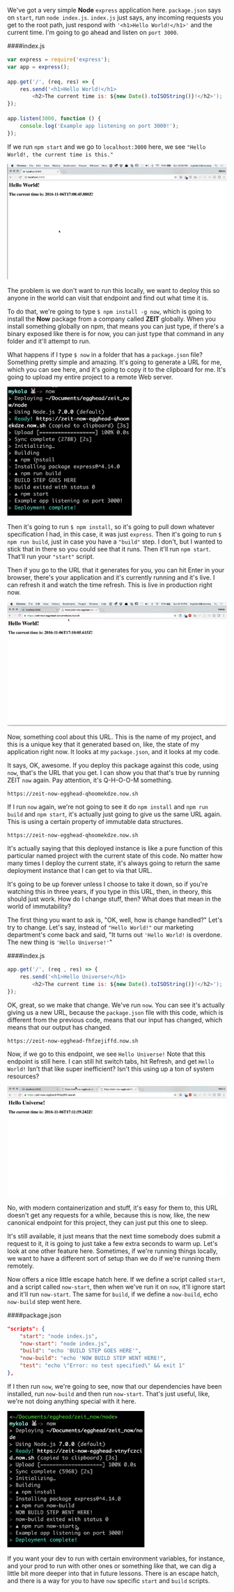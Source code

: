 We've got a very simple **Node** `express` application here. `package.json` says on `start`, run `node index.js`. `index.js` just says, any incoming requests you get to the root path, just respond with `'<h1>Hello World!</h1>'` and the current time. I'm going to go ahead and listen on `port 3000`.

####index.js
```javascript
var express = require('express');
var app = express();

app.get('/', (req, res) => {
    res.send('<h1>Hello World!</h1>
        <h2>The current time is: ${new Date().toISOString()}!</h2>');
});

app.listen(3000, function () {
    console.log('Example app listening on port 3000!');
});
```

If we run `npm start` and we go to `localhost:3000` here, we see `"Hello World!, the current time is this."`

![Hello World!](../images/node-js-deploy-a-node-project-with-zeit-s-now-hello-world.png)

The problem is we don't want to run this locally, we want to deploy this so anyone in the world can visit that endpoint and find out what time it is.

To do that, we're going to type `$ npm install -g now`, which is going to install the **Now** package from a company called **ZEIT** globally. When you install something globally on npm, that means you can just type, if there's a binary exposed like there is for now, you can just type that command in any folder and it'll attempt to run.

What happens if I type `$ now` in a folder that has a `package.json` file? Something pretty simple and amazing. It's going to generate a URL for me, which you can see here, and it's going to copy it to the clipboard for me. It's going to upload my entire project to a remote Web server.

![Now in folder](../images/node-js-deploy-a-node-project-with-zeit-s-now-now-in-folder.png)

Then it's going to run `$ npm install`, so it's going to pull down whatever specification I had, in this case, it was just `express`. Then it's going to run `$ npm run build`, just in case you have a `"build"` step. I don't, but I wanted to stick that in there so you could see that it runs. Then it'll run `npm start`. That'll run your `"start"` script.

Then if you go to the URL that it generates for you, you can hit Enter in your browser, there's your application and it's currently running and it's live. I can refresh it and watch the time refresh. This is live in production right now.

![Live Web App](../images/node-js-deploy-a-node-project-with-zeit-s-now-live-web-page.png)

Now, something cool about this URL. This is the name of my project, and this is a unique key that it generated based on, like, the state of my application right now. It looks at my `package.json`, and it looks at my code.

It says, OK, awesome. If you deploy this package against this code, using `now`, that's the URL that you get. I can show you that that's true by running ZEIT `now` again. Pay attention, it's Q-H-O-O-M something.

```
https://zeit-now-egghead-qhoomekdze.now.sh
```

If I run `now` again, we're not going to see it do `npm install` and `npm run build` and `npm start`, it's actually just going to give us the same URL again. This is using a certain property of immutable data structures.

```
https://zeit-now-egghead-qhoomekdze.now.sh
```

It's actually saying that this deployed instance is like a pure function of this particular named project with the current state of this code. No matter how many times I deploy the current state, it's always going to return the same deployment instance that I can get to via that URL.

It's going to be up forever unless I choose to take it down, so if you're watching this in three years, if you type in this URL, then, in theory, this should just work. How do I change stuff, then? What does that mean in the world of immutability?

The first thing you want to ask is, "OK, well, how is change handled?" Let's try to change. Let's say, instead of `"Hello World!"` our marketing department's come back and said, "It turns out `'Hello World!` is overdone. The new thing is `'Hello Universe!'`"

####index.js
```javascript
app.get('/', (req , res) => {
    res.send('<h1>Hello Universe!</h1>
        <h2>The current time is: ${new Date().toISOString()}!</h2>'); 
});
```

OK, great, so we make that change. We've run `now`. You can see it's actually giving us a new URL, because the `package.json` file with this code, which is different from the previous code, means that our input has changed, which means that our output has changed.

```
https://zeit-now-egghead-fhfzejiffd.now.sh
```

Now, if we go to this endpoint, we see `Hello Universe!` Note that this endpoint is still here. I can still hit switch tabs, hit Refresh, and get `Hello World!` Isn't that like super inefficient? Isn't this using up a ton of system resources?

![Hello Universe](../images/node-js-deploy-a-node-project-with-zeit-s-now-hello-universe.png)

No, with modern containerization and stuff, it's easy for them to, this URL doesn't get any requests for a while, because this is now, like, the new canonical endpoint for this project, they can just put this one to sleep.

It's still available, it just means that the next time somebody does submit a request to it, it is going to just take a few extra seconds to warm up. Let's look at one other feature here. Sometimes, if we're running things locally, we want to have a different sort of setup than we do if we're running them remotely.

Now offers a nice little escape hatch here. If we define a script called `start`, and a script called `now-start`, then when we've run it on `now`, it'll ignore start and it'll run `now-start`. The same for `build`, if we define a `now-build`, echo `now-build` step went here.

####package.json
```json
"scripts": {
    "start": "node index.js",
    "now-start": "node index.js",
    "build": "echo 'BUILD STEP GOES HERE'",
    "now-build": "echo 'NOW BUILD STEP WENT HERE!",
    "test": "echo \"Error: no test specified\" && exit 1"
},
```

If I then run `now`, we're going to see, now that our dependencies have been installed, run `now-build` and then run `now-start`. That's just useful, like, we're not doing anything special with it here.

![build-now](../images/node-js-deploy-a-node-project-with-zeit-s-now-build-now.png)

If you want your dev to run with certain environment variables, for instance, and your prod to run with other ones or something like that, we can dig a little bit more deeper into that in future lessons. There is an escape hatch, and there is a way for you to have `now` specific `start` and `build` scripts.
